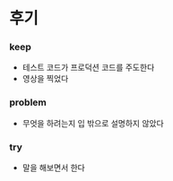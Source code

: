 # 후기

### keep

- 테스트 코드가 프로덕션 코드를 주도한다
- 영상을 찍었다

### problem

- 무엇을 하려는지 입 밖으로 설명하지 않았다

### try

- 말을 해보면서 한다